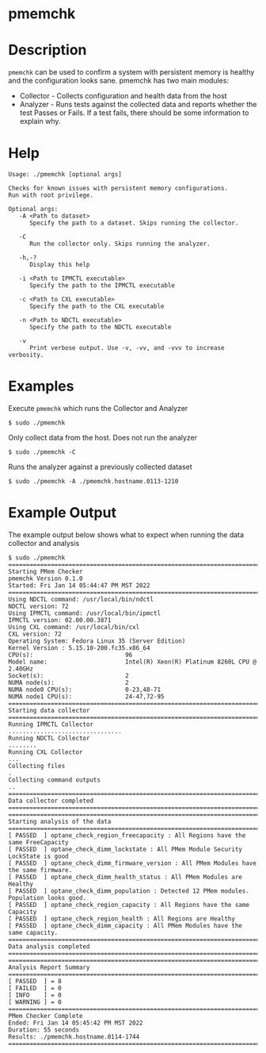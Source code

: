 # pmemchk

# Description 
`pmemchk` can be used to confirm a system with persistent memory is healthy and the configuration looks sane. pmemchk has two main modules:
- Collector - Collects configuration and health data from the host 
- Analyzer - Runs tests against the collected data and reports whether the test Passes or Fails. If a test fails, there should be some information to explain why.

# Help

```
Usage: ./pmemchk [optional args]

Checks for known issues with persistent memory configurations.
Run with root privilege.

Optional args:
   -A <Path to dataset>
      Specify the path to a dataset. Skips running the collector.

   -C
      Run the collector only. Skips running the analyzer.

   -h,-?
      Display this help

   -i <Path to IPMCTL executable>
      Specify the path to the IPMCTL executable

   -c <Path to CXL executable>
      Specify the path to the CXL executable

   -n <Path to NDCTL executable>
      Specify the path to the NDCTL executable

   -v
      Print verbose output. Use -v, -vv, and -vvv to increase verbosity.
```

# Examples

Execute `pmemchk` which runs the Collector and Analyzer
```
$ sudo ./pmemchk
```

Only collect data from the host. Does not run the analyzer
```
$ sudo ./pmemchk -C
```

Runs the analyzer against a previously collected dataset
```
$ sudo ./pmemchk -A ./pmemchk.hostname.0113-1210
```

# Example Output
The example output below shows what to expect when running the data collector and analysis
```
$ sudo ./pmemchk
=======================================================================
Starting PMem Checker
pmemchk Version 0.1.0
Started: Fri Jan 14 05:44:47 PM MST 2022
=======================================================================
Using NDCTL command: /usr/local/bin/ndctl
NDCTL version: 72
Using IPMCTL command: /usr/local/bin/ipmctl
IPMCTL version: 02.00.00.3871
Using CXL command: /usr/local/bin/cxl
CXL version: 72
Operating System: Fedora Linux 35 (Server Edition)
Kernel Version : 5.15.10-200.fc35.x86_64
CPU(s):                          96
Model name:                      Intel(R) Xeon(R) Platinum 8260L CPU @ 2.40GHz
Socket(s):                       2
NUMA node(s):                    2
NUMA node0 CPU(s):               0-23,48-71
NUMA node1 CPU(s):               24-47,72-95
=======================================================================
Starting data collector
=======================================================================
Running IPMCTL Collector
................................
Running NDCTL Collector
........
Running CXL Collector
...
Collecting files
.
Collecting command outputs
..
=======================================================================
Data collector completed
=======================================================================
=======================================================================
Starting analysis of the data
=======================================================================
[ PASSED  ] optane_check_region_freecapacity : All Regions have the same FreeCapacity
[ PASSED  ] optane_check_dimm_lockstate : All PMem Module Security LockState is good
[ PASSED  ] optane_check_dimm_firmware_version : All PMem Modules have the same firmware.
[ PASSED  ] optane_check_dimm_health_status : All PMem Modules are Healthy
[ PASSED  ] optane_check_dimm_population : Detected 12 PMem modules. Population looks good.
[ PASSED  ] optane_check_region_capacity : All Regions have the same Capacity
[ PASSED  ] optane_check_region_health : All Regions are Healthy
[ PASSED  ] optane_check_dimm_capacity : All PMem Modules have the same capacity.
=======================================================================
Data analysis completed
=======================================================================
=======================================================================
Analysis Report Summary
=======================================================================
[ PASSED  ] = 8
[ FAILED  ] = 0
[ INFO    ] = 0
[ WARNING ] = 0
=======================================================================
PMem Checker Complete
Ended: Fri Jan 14 05:45:42 PM MST 2022
Duration: 55 seconds
Results: ./pmemchk.hostname.0114-1744
=======================================================================
```
